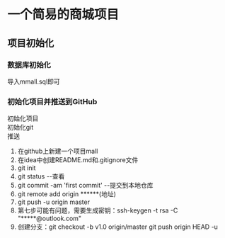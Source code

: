 # 一个简易的商城项目

## 项目初始化

### 数据库初始化

导入mmall.sql即可

### 初始化项目并推送到GitHub

初始化项目 <br>
初始化git <br>
推送 <br>

1. 在github上新建一个项目mall <br>
2. 在idea中创建README.md和.gitignore文件 <br>
3. git init <br>
4. git status --查看 <br>
5. git commit -am 'first commit' --提交到本地仓库 <br>
6. git remote add origin ******(地址) <br>
7. git push -u origin master <br>
8. 第七步可能有问题，需要生成密钥：ssh-keygen -t rsa -C "*****@outlook.com" <br>
9. 创建分支：git checkout -b v1.0 origin/master     git push origin HEAD -u
